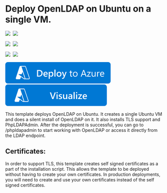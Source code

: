 # Deploy OpenLDAP on Ubuntu on a single VM.

<IMG SRC="https://azurequickstartsservice.blob.core.windows.net/badges/openldap-singlevm-ubuntu/PublicLastTestDate.svg" />&nbsp;
<IMG SRC="https://azurequickstartsservice.blob.core.windows.net/badges/openldap-singlevm-ubuntu/PublicDeployment.svg" />&nbsp;

<IMG SRC="https://azurequickstartsservice.blob.core.windows.net/badges/openldap-singlevm-ubuntu/FairfaxLastTestDate.svg" />&nbsp;
<IMG SRC="https://azurequickstartsservice.blob.core.windows.net/badges/openldap-singlevm-ubuntu/FairfaxDeployment.svg" />&nbsp;

<IMG SRC="https://azurequickstartsservice.blob.core.windows.net/badges/openldap-singlevm-ubuntu/BestPracticeResult.svg" />&nbsp;
<IMG SRC="https://azurequickstartsservice.blob.core.windows.net/badges/openldap-singlevm-ubuntu/CredScanResult.svg" />&nbsp;

<a href="https://portal.azure.com/#create/Microsoft.Template/uri/https%3A%2F%2Fraw.githubusercontent.com%2FAzure%2Fazure-quickstart-templates%2Fmaster%2Fopenldap-singlevm-ubuntu%2Fazuredeploy.json" target="_blank"><img src="https://raw.githubusercontent.com/Azure/azure-quickstart-templates/master/1-CONTRIBUTION-GUIDE/images/deploytoazure.svg"/></a>
<a href="http://armviz.io/#/?load=https%3A%2F%2Fraw.githubusercontent.com%2FAzure%2Fazure-quickstart-templates%2Fmaster%2Fopenldap-singlevm-ubuntu%2Fazuredeploy.json" target="_blank">
    <img src="https://raw.githubusercontent.com/Azure/azure-quickstart-templates/master/1-CONTRIBUTION-GUIDE/images/visualizebutton.svg"/>
</a>

This template deploys OpenLDAP on Ubuntu. It creates a single Ubuntu VM and does a silent install of OpenLDAP on it. It also installs TLS support and PhpLDAPAdmin. After the deployment is successful, you can go to /phpldapadmin to start working with OpenLDAP or access it directly from the LDAP endpoint.

## Certificates:
In order to support TLS, this template creates self signed certificates as a part of the installation script. This allows the template to be deployed without having to create your own certificates. In production deployments, you will need to create and use your own certificates instead of the self signed certificates.

